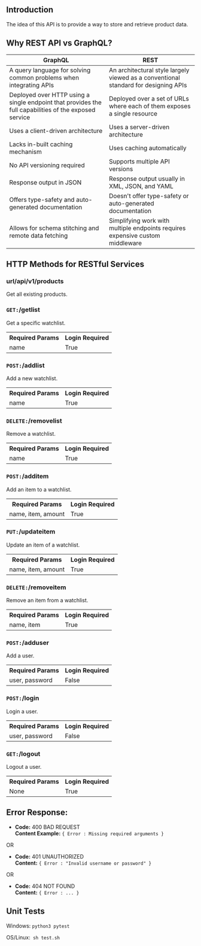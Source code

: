 ## Introduction
The idea of this API is to provide a way to store and retrieve product data.

## Why REST API vs GraphQL?
<table><thead><tr><th>GraphQL</th><th>REST</th></tr></thead><tbody><tr><td>A query language for solving common problems when integrating APIs</td><td>An architectural style largely viewed as a conventional standard for designing APIs</td></tr><tr><td>Deployed over HTTP using a single endpoint that provides the full capabilities of the exposed service</td><td>Deployed over a set of URLs where each of them exposes a single resource</td></tr><tr><td>Uses a client-driven architecture</td><td>Uses a server-driven architecture</td></tr><tr><td>Lacks in-built caching mechanism</td><td>Uses caching automatically</td></tr><tr><td>No API versioning required</td><td>Supports multiple API versions</td></tr><tr><td>Response output in JSON</td><td>Response output usually in XML, JSON, and YAML</td></tr><tr><td>Offers type-safety and auto-generated documentation</td><td>Doesn't offer type-safety or auto-generated documentation</td></tr><tr><td>Allows for schema stitching and remote data fetching</td><td>Simplifying work with multiple endpoints requires expensive custom middleware</td></tr></tbody></table>

## HTTP Methods for RESTful Services

### url/api/v1/products
Get all existing products.

### <code>GET:</code>/getlist
Get a specific watchlist.
<table><tr><th>Required Params</th><th>Login Required</th></tr><td>name</td><td>True</td></table>

### <code>POST:</code>/addlist
Add a new watchlist.
<table><tr><th>Required Params</th><th>Login Required</th></tr><td>name</td><td>True</td></table>

### <code>DELETE:</code>/removelist
Remove a watchlist.
<table><tr><th>Required Params</th><th>Login Required</th></tr><td>name</td><td>True</td></table>

### <code>POST:</code>/additem
Add an item to a watchlist.
<table><tr><th>Required Params</th><th>Login Required</th></tr><td>name, item, amount</td><td>True</td></table>

### <code>PUT:</code>/updateitem
Update an item of a watchlist.
<table><tr><th>Required Params</th><th>Login Required</th></tr><td>name, item, amount</td><td>True</td></table>

### <code>DELETE:</code>/removeitem
Remove an item from a watchlist.
<table><tr><th>Required Params</th><th>Login Required</th></tr><td>name, item</td><td>True</td></table>

### <code>POST:</code>/adduser
Add a user.
<table><tr><th>Required Params</th><th>Login Required</th></tr><td>user, password</td><td>False</td></table>

### <code>POST:</code>/login
Login a user.
<table><tr><th>Required Params</th><th>Login Required</th></tr><td>user, password</td><td>False</td></table>

### <code>GET:</code>/logout
Logout a user.
<table><tr><th>Required Params</th><th>Login Required</th></tr><td>None</td><td>True</td></table>

 
## Error Response:


  * **Code:** 400 BAD REQUEST <br />
    **Content Example:** `{ Error : Missing required arguments }`

  OR

  * **Code:** 401 UNAUTHORIZED <br />
    **Content:** `{ Error : "Invalid username or password" }`

  OR
   * **Code:** 404 NOT FOUND <br />
    **Content:** `{ Error : ... }`


## Unit Tests
Windows: <code>python3 pytest</code>

OS/Linux:<code> sh test.sh</code>
